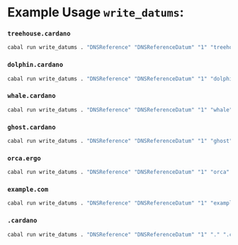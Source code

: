 # Example Usage `write_datums`:

### `treehouse.cardano`
```bash
cabal run write_datums . "DNSReference" "DNSReferenceDatum" "1" "treehouse" "treehouse.cardano,3600,A,192.168.1.1;treehouse.cardano,,ns,ns1.treehouse.cardano;treehouse.cardano,28800,CNAME,treehouse.cardano" ""
```

### `dolphin.cardano`
```bash
cabal run write_datums . "DNSReference" "DNSReferenceDatum" "1" "dolphin" "dolphin.cardano,3600,A,111.222.333.444;dolphin.cardano,,ns,ns1.dolphin.cardano;dolphin.cardano,28800,ns2,ns2.dolphin.cardano" ""
```

### `whale.cardano`
```bash
cabal run write_datums . "DNSReference" "DNSReferenceDatum" "1" "whale" "whale.cardano,3600,A,192.168.1.1;whale.cardano,,ns,ns1.whale.cardano;whale.cardano,28800,CNAME,whale.cardano" ""
```

### `ghost.cardano`
```bash
cabal run write_datums . "DNSReference" "DNSReferenceDatum" "1" "ghost" "ghost.cardano,3600,A,192.168.1.1;ghost.cardano,,ns,ns1.ghost.cardano;ghost.cardano,3600,ns,ns2.ghost.cardano" ""
```

### `orca.ergo`
```bash
cabal run write_datums . "DNSReference" "DNSReferenceDatum" "1" "orca" "orca.ergo,3600,A,192.168.1.1;orca.ergo,,ns,ns1.orca.ergo;orca.ergo,28800,CNAME,orca.ergo" ""
```

### `example.com`
```bash
cabal run write_datums . "DNSReference" "DNSReferenceDatum" "1" "example_4" "example.com,3600,A,192.168.1.1;example.com,,AAAA,2001:0db8:85a3:0000:0000:8a2e:0370:7334;www.example.com,28800,CNAME,example.com;example.com,42069,MX,mail.example.com;example.com,3600456, TXT, 'v=spf1 mx -all';example.com,,NS,ns1.example.com" ""
```

### `.cardano`
```bash
cabal run write_datums . "DNSReference" "DNSReferenceDatum" "1" "." ".cardano,,A,172.28.0.2;.cardano,,ns,n1.cardano." ""
```